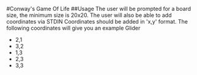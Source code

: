#Conway's Game Of Life
##Usage
The user will be prompted for a board size, the minimum size is 20x20.
The user will also be able to add coordinates via STDIN
	Coordinates should be added in 'x,y' format. 
The following coordinates will give you an example Glider
* 2,1
* 3,2
* 1,3
* 2,3
* 3,3